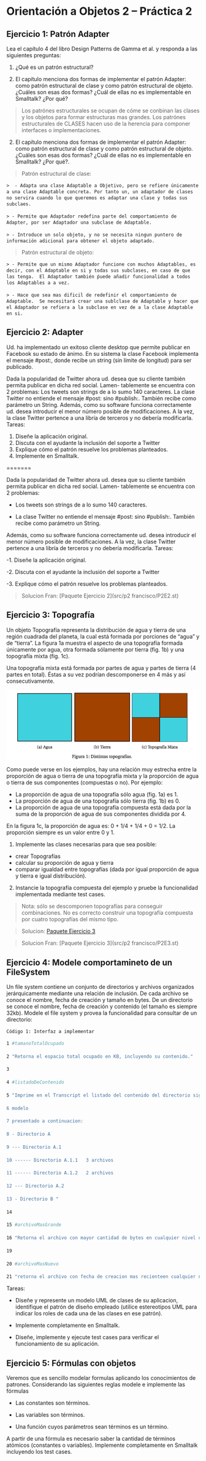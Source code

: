 Orientación a Objetos 2 – Práctica 2
====================================

Ejercicio 1: Patrón Adapter
-----------------------

Lea el capítulo 4 del libro Design Patterns de Gamma et al. y responda a las siguientes preguntas:

1. ¿Qué es un patrón estructural?

2. El capítulo menciona dos formas de implementar el patrón Adapter: como patrón estructural de clase y como
patrón estructural de objeto. ¿Cuáles son esas dos formas? ¿Cuál de ellas no es implementable en Smalltalk?
¿Por qué?

  > Los patrónes estructurales se ocupan de cóme se conbinan las clases y los objetos para formar estructuras mas grandes.  Los patrónes estructurales de CLASES hacen uso de la herencia para componer interfaces o implementaciones.

2. El capítulo menciona dos formas de implementar el patrón Adapter: como patrón estructural de clase y como
patrón estructural de objeto. ¿Cuáles son esas dos formas? ¿Cuál de ellas no es implementable en Smalltalk?
¿Por qué?.
  

  > Patrón estructural de clase:

    >  - Adapta una clase Adaptable a Objetivo, pero se refiere únicamente a una clase Adaptable concreta. Por tanto un, un adaptador de clases no servira cuando lo que queremos es adaptar una clase y todas sus subclaes.
  
    > - Permite que Adaptador redefina parte del comportamiento de Adapter, por ser Adaptador una subclase de Adaptable.
  
    > - Introduce un solo objeto, y no se necesita ningun puntero de información adicional para obtener el objeto adaptado.
    
  > Patrón estructural de objeto:
    
    > - Permite que un mismo Adaptador funcione con muchos Adaptables, es decir, con el Adaptable en si y todas sus subclases, en caso de que las tenga.  El Adaptador también ṕuede añadir funcionalidad a todos los Adaptables a a vez.
    
    > - Hace que sea mas dificil de redefinir el comportamiento de Adaptable.  Se necesitará crear una sublclase de Adaptable y hacer que el Adaptador se refiera a la subclase en vez de a la clase Adaptable en si.
    
    
Ejercicio 2: Adapter
-----------------------

Ud. ha implementado un exitoso cliente desktop que permite publicar en Facebook su estado de ánimo.
En su sistema la clase Facebook implementa el mensaje #post:, donde recibe un string (sin límite de longitud)
para ser publicado.

Dada la popularidad de Twitter ahora ud. desea que su cliente también permita publicar en dicha red social. Lamen-
tablemente se encuentra con 2 problemas:
Los tweets son strings de a lo sumo 140 caracteres.
La clase Twitter no entiende el mensaje #post: sino #publish:. También recibe como parámetro un String.
Además, como su software funciona correctamente ud. desea introducir el menor número posible de modificaciones.
A la vez, la clase Twitter pertence a una libría de terceros y no debería modificarla.
Tareas:
1. Diseñe la aplicación original.
2. Discuta con el ayudante la inclusión del soporte a Twitter
3. Explique cómo el patrón resuelve los problemas planteados.
4. Implemente en Smalltalk.

=======

Dada la popularidad de Twitter ahora ud. desea que su cliente también permita publicar en dicha red social. Lamen-
tablemente se encuentra con 2 problemas:

  - Los tweets son strings de a lo sumo 140 caracteres.

  - La clase Twitter no entiende el mensaje #post: sino #publish:. También recibe como parámetro un String.

Además, como su software funciona correctamente ud. desea introducir el menor número posible de modificaciones.
A la vez, la clase Twitter pertence a una libría de terceros y no debería modificarla.
Tareas:

  -1. Diseñe la aplicación original.
  
  -2. Discuta con el ayudante la inclusión del soporte a Twitter
  
  -3. Explique cómo el patrón resuelve los problemas planteados.
  
  > Solucion Fran:
  [Paquete Ejercicio 2](src/p2 francisco/P2E2.st)


Ejercicio 3: Topografía
-----------------------

Un objeto Topografía representa la distribución de agua y tierra de una región
cuadrada del planeta, la cual está formada por porciones de “agua” y de
“tierra”. La figura 1a muestra el aspecto de una topografía formada únicamente
por agua, otra formada sólamente por tierra (fig. 1b) y una topografía mixta
(fig. 1c).

Una topografía mixta está formada por partes de agua y partes de tierra (4
partes en total). Éstas a su vez podrían descomponerse en 4 más y así
consecutivamente.

![Figura 1: Distintas topografías](img/p2/topografias.png)

Como puede verse en los ejemplos, hay una relación muy estrecha entre la
proporción de agua o tierra de una topografía mixta y la proporción de agua o
tierra de sus componentes (compuestas o no). Por ejemplo:

  - La proporción de agua de una topografía sólo agua (fig. 1a) es 1.
  - La proporción de agua de una topografía sólo tierra (fig. 1b) es 0.
  - La proporción de agua de una topografía compuesta está dada por la suma de
    la proporción de agua de sus componentes dividida por 4.

En la figura 1c, la proporción de agua es: 0 + 1/4 + 1/4 + 0 = 1/2. La
proporción siempre es un valor entre 0 y 1.

1. Implemente las clases necesarias para que sea posible:

  - crear Topografías
  - calcular su proporción de agua y tierra
  - comparar igualdad entre topografías (dada por igual proporción de agua y
    tierra e igual distribución).

2. Instancie la topografía compuesta del ejemplo y pruebe la funcionalidad
implementada mediante test cases.

> Nota: sólo se descomponen topografías para conseguir combinaciones. No es
> correcto construir una topografía compuesta por cuatro topografías del mismo
> tipo.

> Solucion:
  [Paquete Ejercicio 3](src/p2/PooP2E3.st)
  
> Solucion Fran:
  [Paquete Ejercicio 3](src/p2 francisco/P2E3.st)
  
  Ejercicio 4: Modele comportamineto de un FileSystem
-----------------------

Un file system contiene un conjunto de directorios y archivos organizados jerárquicamente mediante una relación de
inclusión. De cada archivo se conoce el nombre, fecha de creación y tamaño en bytes. De un directorio se conoce el
nombre, fecha de creación y contenido (el tamaño es siempre 32kb). Modele el file system y provea la funcionalidad
para consultar de un directorio:

```sh
Código 1: Interfaz a implementar
```

```sh
1 #tamanoTotalOcupado

2 "Retorna el espacio total ocupado en KB, incluyendo su contenido."

3

4 #listadoDeContenido

5 "Imprime en el Transcript el listado del contenido del directorio siguiendo el

6 modelo

7 presentado a continuacion:

8 - Directorio A

9 --- Directorio A.1

10 ------ Directorio A.1.1   3 archivos

11 ------ Directorio A.1.2   2 archivos

12 --- Directorio A.2

13 - Directorio B "

14

15 #archivoMasGrande

16 "Retorna el archivo con mayor cantidad de bytes en cualquier nivel del filesystem contenido por directorio receptor"

19

20 #archivoMasNuevo

21 "retorna el archivo con fecha de creacion mas recienteen cualquier nivel del filesystem contenido por directorio receptor"

```

Tareas:

  - Diseñe y represente un modelo UML de clases de su aplicacion, identifique el patrón de diseño empleado (utilice estereotipos UML para indicar los roles de cada una de las clases en ese patrón).
  
  - Implemente completamente en Smalltalk.
  
  - Diseñe, implemente y ejecute test cases para verificar el funcionamiento de su aplicación.


Ejercicio 5: Fórmulas con objetos
-----------------------

Veremos que es sencillo modelar formulas aplicando los conocimientos de patrones. Considerando las siguientes
reglas modele e implemente las fórmulas

  - Las constantes son términos.
  
  - Las variables son términos.
  
  - Una función cuyos parámetros sean términos es un término.
  
A partir de una fórmula es necesario saber la cantidad de términos atómicos (constantes o variables).
Implemente completamente en Smalltalk incluyendo los test cases.
